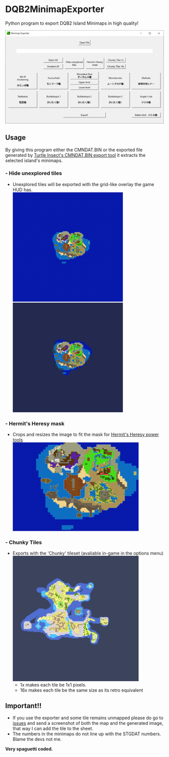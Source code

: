 # DQB2MinimapExporter
Python program to export DQB2 Island Minimaps in high quality!

<img src="./Screenshots/Screenshot1.png" data-canonical-ssrc="./Screenshots/Screenshot1.png" width="600" />

## Usage
By giving this program either the CMNDAT.BIN or the exported file generated by [Turtle Insect's CMNDAT.BIN export tool](https://github.com/turtle-insect/DQB2) it extracts the selected island's minimaps.

### - Hide unexplored tiles
- Unexplored tiles will be exported with the grid-like overlay the game HUD has.<br>
<img src="./Screenshots/IoA_Visible.png" data-canonical-ssrc="./Screenshots/IoA_Visible.png" width="350" /> <img src="./Screenshots/IoA_Hidden.png" data-canonical-ssrc="./Screenshots/IoA_Hidden.png" width="350" />
### - Hermit's Heresy mask
- Crops and resizes the image to fit the mask for [Hermit's Heresy power tools](https://github.com/default-kramer/HermitsHeresy) <br><img src="./Screenshots/IoA_Heresy.png" data-canonical-ssrc="./Screenshots/IoA_Heresy.png" width="400" />
### - Chunky Tiles
- Exports with the 'Chunky' tileset (avaliable in-game in the options menu)<br><img src="./Screenshots/Furrowfield.png" data-canonical-ssrc="./Screenshots/Furrowfield.png" width="400" />
  - 1x makes each tile be 1x1 pixels.
  - 16x makes each tile be the same size as its retro equivalent



## Important!!
- If you use the exporter and some tile remains unmapped please do go to [issues](https://github.com/Sapphire645/DQB2MinimapExporter/issues) and send a screenshot of both the map and the generated image, that way I can add the tile to the sheet.
- The numbers in the minimaps do not line up with the STGDAT numbers. Blame the devs not me.

**Very spaguetti coded.**

